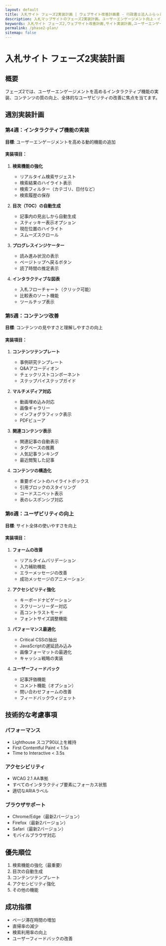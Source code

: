 ```yaml
---
layout: default
title: 入札サイト フェーズ2実装計画 | ウェブサイト改善計画書 - 行政書士法人ふらっと法務事務所
description: 入札マップサイトのフェーズ2実装計画。ユーザーエンゲージメント向上・インタラクティブ機能実装・コンテンツ質向上の詳細計画。神奈川県大和市の行政書士法人ふらっと法務事務所。
keywords: 入札サイト フェーズ2,ウェブサイト改善計画,サイト実装計画,ユーザーエンゲージメント,インタラクティブ機能,行政書士 ウェブ改善,神奈川県,大和市
permalink: /phase2-plan/
sitemap: false
---
```


# 入札サイト フェーズ2実装計画

## 概要
フェーズ2では、ユーザーエンゲージメントを高めるインタラクティブ機能の実装、コンテンツの質の向上、全体的なユーザビリティの改善に焦点を当てます。

## 週別実装計画

### 第4週：インタラクティブ機能の実装
**目標**: ユーザーエンゲージメントを高める動的機能の追加

#### 実装項目：
1. **検索機能の強化**
   - リアルタイム検索サジェスト
   - 検索結果のハイライト表示
   - 検索フィルター（カテゴリ、日付など）
   - 検索履歴の保存

2. **目次（TOC）の自動生成**
   - 記事内の見出しから自動生成
   - スティッキー表示オプション
   - 現在位置のハイライト
   - スムーズスクロール

3. **プログレスインジケーター**
   - 読み進み状況の表示
   - ページトップへ戻るボタン
   - 読了時間の推定表示

4. **インタラクティブな図表**
   - 入札フローチャート（クリック可能）
   - 比較表のソート機能
   - ツールチップ表示

### 第5週：コンテンツ改善
**目標**: コンテンツの見やすさと理解しやすさの向上

#### 実装項目：
1. **コンテンツテンプレート**
   - 事例研究テンプレート
   - Q&Aアコーディオン
   - チェックリストコンポーネント
   - ステップバイステップガイド

2. **マルチメディア対応**
   - 動画埋め込み対応
   - 画像ギャラリー
   - インフォグラフィック表示
   - PDFビューア

3. **関連コンテンツ表示**
   - 関連記事の自動表示
   - タグベースの推薦
   - 人気記事ランキング
   - 最近閲覧した記事

4. **コンテンツの構造化**
   - 重要ポイントのハイライトボックス
   - 引用ブロックのスタイリング
   - コードスニペット表示
   - 表のレスポンシブ対応

### 第6週：ユーザビリティの向上
**目標**: サイト全体の使いやすさを向上

#### 実装項目：
1. **フォームの改善**
   - リアルタイムバリデーション
   - 入力補助機能
   - エラーメッセージの改善
   - 成功メッセージのアニメーション

2. **アクセシビリティ強化**
   - キーボードナビゲーション
   - スクリーンリーダー対応
   - 高コントラストモード
   - フォントサイズ調整機能

3. **パフォーマンス最適化**
   - Critical CSSの抽出
   - JavaScriptの遅延読み込み
   - 画像フォーマットの最適化
   - キャッシュ戦略の実装

4. **ユーザーフィードバック**
   - 記事評価機能
   - コメント機能（オプション）
   - 問い合わせフォームの改善
   - フィードバックウィジェット

## 技術的な考慮事項

### パフォーマンス
- Lighthouse スコア90以上を維持
- First Contentful Paint < 1.5s
- Time to Interactive < 3.5s

### アクセシビリティ
- WCAG 2.1 AA準拠
- すべてのインタラクティブ要素にフォーカス状態
- 適切なARIAラベル

### ブラウザサポート
- Chrome/Edge（最新2バージョン）
- Firefox（最新2バージョン）
- Safari（最新2バージョン）
- モバイルブラウザ対応

## 優先順位
1. 検索機能の強化（最重要）
2. 目次の自動生成
3. コンテンツテンプレート
4. アクセシビリティ強化
5. その他の機能

## 成功指標
- ページ滞在時間の増加
- 直帰率の減少
- 検索利用率の向上
- ユーザーフィードバックの改善